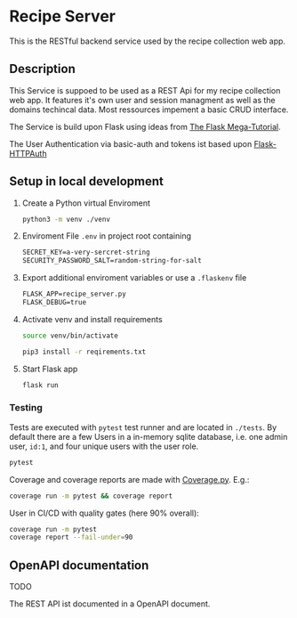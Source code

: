 # Recipe Server

This is the RESTful backend service used by the recipe collection web app.

## Description

This Service is suppoed to be used as a REST Api for my recipe collection web app.
It features it's own user and session managment as well as the domains techincal data.
Most ressources impement a basic CRUD interface.

The Service is build upon Flask using ideas from [The Flask Mega-Tutorial](https://blog.miguelgrinberg.com/post/the-flask-mega-tutorial-part-i-hello-world).

The User Authentication via basic-auth and tokens ist based upon [Flask-HTTPAuth](https://flask-httpauth.readthedocs.io/en/latest/)

## Setup in local development

1. Create a Python virtual Enviroment

    ```sh
    python3 -m venv ./venv
    ```

2. Enviroment File `.env` in project root containing

    ```txt
    SECRET_KEY=a-very-sercret-string
    SECURITY_PASSWORD_SALT=random-string-for-salt
    ```

3. Export additional enviroment variables or use a `.flaskenv` file

    ```txt
    FLASK_APP=recipe_server.py
    FLASK_DEBUG=true
    ```

4. Activate venv and install requirements

    ```sh
    source venv/bin/activate

    pip3 install -r reqirements.txt
    ```

5. Start Flask app

    ```sh
    flask run
    ```

### Testing

Tests are executed with `pytest` test runner and are located in `./tests`.
By default there are a few Users in a in-memory sqlite database, i.e. one admin user, `id:1`, and four unique users with the user role.

```sh
pytest
```

Coverage and coverage reports are made with [Coverage.py](https://coverage.readthedocs.io/en/7.1.0/). E.g.:

```sh
coverage run -m pytest && coverage report
```

User in CI/CD with quality gates (here 90% overall):

```sh
coverage run -m pytest
coverage report --fail-under=90
```

## OpenAPI documentation

TODO

The REST API ist documented in a OpenAPI document.
